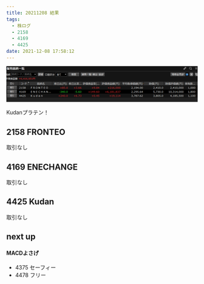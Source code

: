 ```yaml
---
title: 20211208 結果
tags:
  - 株ログ
  - 2158
  - 4169
  - 4425
date: 2021-12-08 17:58:12
---
```


![i](/kab/img/20211208000.png)

Kudanプラテン！

## 2158 FRONTEO

取引なし

## 4169 ENECHANGE

取引なし

## 4425 Kudan

取引なし

## next up

#### MACDよさげ

- 4375 セーフィー
- 4478 フリー
